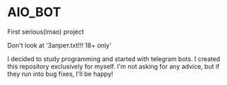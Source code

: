 # AIO_BOT
First serious(lmao) project

Don't look at 'Запрет.txt!!! 18+ only'

I decided to study programming and started with telegram bots. I created this repository exclusively for myself. I'm not asking for any advice, but if they run into bug fixes, I'll be happy!
